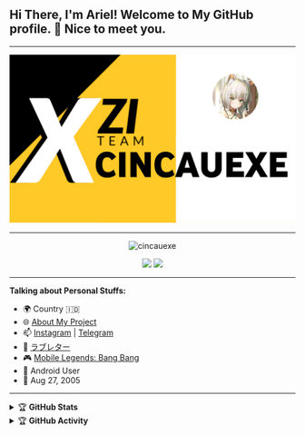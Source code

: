 <!-- Your title -->
## Hi There, I'm Ariel! Welcome to My GitHub profile. 👋 Nice to meet you.

---

<p align="center">
  <img src="https://github.com/CincauEXE/CincauEXE/raw/main/banner.png"><br>
</p>

---

<p align="center"> <img src="https://komarev.com/ghpvc/?username=cincauexe&label=Profile%20views&color=0e75b6&style=flat" alt="cincauexe" /> </p>
<p align="center">
<a href="https://github.com/CincauEXE"> <img src="https://img.shields.io/badge/-Github-000?style=flat&logo=Github&logoColor=white" /></a>
<a href="https://arielgemmezz.27@gmail.com"> <img src="https://img.shields.io/badge/-Gmail-c14438?style=flat&logo=Gmail&logoColor=white" /></a>

---
<!-- Talking about you -->
**Talking about Personal Stuffs:**

- 🌍 Country 🇮🇩
- 🌐 [About My Project](https://t.me/FractureArchive)
- 📫 [Instagram](https://www.instagram.com/cincau.exe/) | [Telegram](https://t.me/CincauEXE)
- 🎼 [ラブレター](https://music.youtube.com/watch?v=Wxy0fBsfh_0&list=RDAMVMWxy0fBsfh_0)
- 🎮 [Mobile Legends: Bang Bang](https://m.mobilelegends.com/id)
- 📱 Android User
- 🎉 Aug 27, 2005
	
---

<details>
    <summary>&#127942 <b>GitHub Stats</b></summary><br/>
<div align="center">
  <img src="https://github-readme-stats.vercel.app/api?username=cincauexe&show_icons=true&theme=aura" alt="Ariel Github Stats">

</details>

<details>
    <summary>&#127942 <b>GitHub Activity</b></summary><br/>

![Metrics](https://metrics.lecoq.io/cincauexe?template=classic&repositories.forks=true&languages=1&languages.colors=github&languages.threshold=0%25&config.timezone=Asia%2FJakarta)

---
